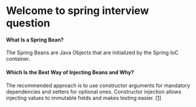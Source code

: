 # Welcome to spring interview question

####  What Is a Spring Bean?
The Spring Beans are Java Objects that are initialized by the Spring IoC container.
#### Which Is the Best Way of Injecting Beans and Why?
The recommended approach is to use constructor arguments for mandatory dependencies and setters for optional ones. Constructor injection allows injecting values to immutable fields and makes testing easier.
[[1]](https://dzone.com/articles/spring-di-patterns-the-good-the-bad-and-the-ugly)
